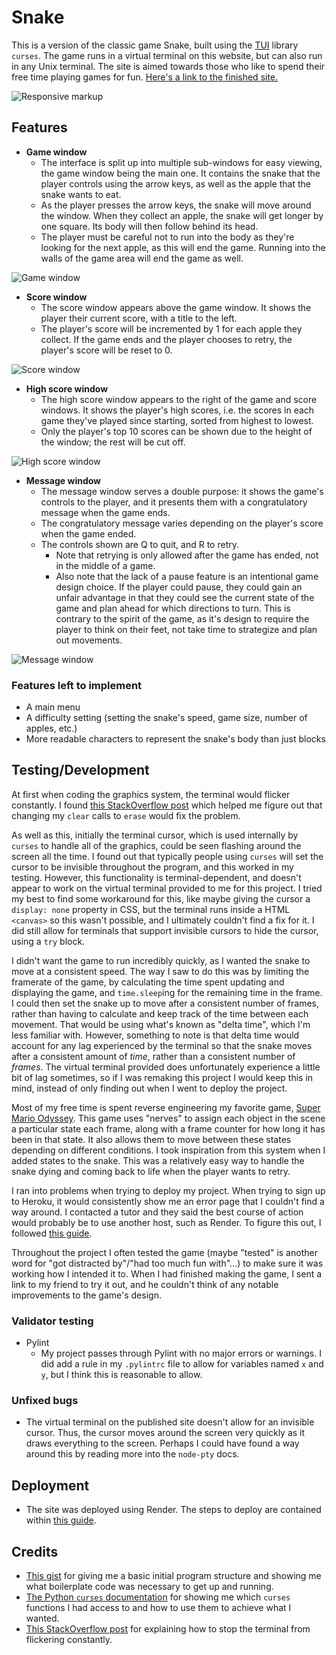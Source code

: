 # Snake

This is a version of the classic game Snake, built using the [TUI](https://en.wikipedia.org/wiki/Text-based_user_interface) library `curses`.
The game runs in a virtual terminal on this website, but can also run in any Unix terminal.
The site is aimed towards those who like to spend their free time playing games for fun.
[Here's a link to the finished site.](https://tetraxile-ci-pp3.onrender.com)

![Responsive markup]()

## Features

- __Game window__
    - The interface is split up into multiple sub-windows for easy viewing, the game window being the main one.
      It contains the snake that the player controls using the arrow keys, as well as the apple that the snake wants to eat.
    - As the player presses the arrow keys, the snake will move around the window.
      When they collect an apple, the snake will get longer by one square.
      Its body will then follow behind its head.
    - The player must be careful not to run into the body as they're looking for the next apple, as this will end the game.
      Running into the walls of the game area will end the game as well.

![Game window]()

- __Score window__
    - The score window appears above the game window.
      It shows the player their current score, with a title to the left.
    - The player's score will be incremented by 1 for each apple they collect.
      If the game ends and the player chooses to retry, the player's score will be reset to 0.

![Score window]()

- __High score window__
    - The high score window appears to the right of the game and score windows.
      It shows the player's high scores, i.e. the scores in each game they've played since starting, sorted from highest to lowest.
    - Only the player's top 10 scores can be shown due to the height of the window; the rest will be cut off.

![High score window]()

- __Message window__
    - The message window serves a double purpose: it shows the game's controls to the player, and it presents them with a congratulatory message when the game ends.
    - The congratulatory message varies depending on the player's score when the game ended.
    - The controls shown are Q to quit, and R to retry.
      - Note that retrying is only allowed after the game has ended, not in the middle of a game.
      - Also note that the lack of a pause feature is an intentional game design choice.
        If the player could pause, they could gain an unfair advantage in that they could see the current state of the game and plan ahead for which directions to turn.
        This is contrary to the spirit of the game, as it's design to require the player to think on their feet, not take time to strategize and plan out movements.

![Message window]()

### Features left to implement

- A main menu
- A difficulty setting (setting the snake's speed, game size, number of apples, etc.)
- More readable characters to represent the snake's body than just blocks

## Testing/Development

At first when coding the graphics system, the terminal would flicker constantly.
I found [this StackOverflow post](https://stackoverflow.com/a/24966639) which helped me figure out that changing my `clear` calls to `erase` would fix the problem.

As well as this, initially the terminal cursor, which is used internally by `curses` to handle all of the graphics, could be seen flashing around the screen all the time.
I found out that typically people using `curses` will set the cursor to be invisible throughout the program, and this worked in my testing.
However, this functionality is terminal-dependent, and doesn't appear to work on the virtual terminal provided to me for this project.
I tried my best to find some workaround for this, like maybe giving the cursor a `display: none` property in CSS, but the terminal runs inside a HTML `<canvas>` so this wasn't possible, and I ultimately couldn't find a fix for it.
I did still allow for terminals that support invisible cursors to hide the cursor, using a `try` block.

I didn't want the game to run incredibly quickly, as I wanted the snake to move at a consistent speed.
The way I saw to do this was by limiting the framerate of the game, by calculating the time spent updating and displaying the game, and `time.sleep`ing for the remaining time in the frame.
I could then set the snake up to move after a consistent number of frames, rather than having to calculate and keep track of the time between each movement.
That would be using what's known as "delta time", which I'm less familiar with.
However, something to note is that delta time would account for any lag experienced by the terminal so that the snake moves after a consistent amount of *time*, rather than a consistent number of *frames*.
The virtual terminal provided does unfortunately experience a little bit of lag sometimes, so if I was remaking this project I would keep this in mind, instead of only finding out when I went to deploy the project. 

Most of my free time is spent reverse engineering my favorite game, [Super Mario Odyssey](https://en.wikipedia.org/wiki/Super_Mario_Odyssey).
This game uses "nerves" to assign each object in the scene a particular state each frame, along with a frame counter for how long it has been in that state.
It also allows them to move between these states depending on different conditions.
I took inspiration from this system when I added states to the snake.
This was a relatively easy way to handle the snake dying and coming back to life when the player wants to retry.

I ran into problems when trying to deploy my project.
When trying to sign up to Heroku, it would consistently show me an error page that I couldn't find a way around.
I contacted a tutor and they said the best course of action would probably be to use another host, such as Render.
To figure this out, I followed [this guide](https://code-institute-students.github.io/deployment-docs/10-pp3/).

Throughout the project I often tested the game (maybe "tested" is another word for "got distracted by"/"had too much fun with"...) to make sure it was working how I intended it to.
When I had finished making the game, I sent a link to my friend to try it out, and he couldn't think of any notable improvements to the game's design.

### Validator testing

- Pylint
  - My project passes through Pylint with no major errors or warnings.
    I did add a rule in my `.pylintrc` file to allow for variables named `x` and `y`, but I think this is reasonable to allow.

### Unfixed bugs

- The virtual terminal on the published site doesn't allow for an invisible cursor.
  Thus, the cursor moves around the screen very quickly as it draws everything to the screen.
  Perhaps I could have found a way around this by reading more into the `node-pty` docs.

## Deployment

- The site was deployed using Render. The steps to deploy are contained within [this guide](https://code-institute-students.github.io/deployment-docs/10-pp3/).

## Credits

- [This gist](https://gist.github.com/claymcleod/b670285f334acd56ad1c) for giving me a basic initial program structure and showing me what boilerplate code was necessary to get up and running.
- [The Python `curses` documentation](https://docs.python.org/3/library/curses.html) for showing me which `curses` functions I had access to and how to use them to achieve what I wanted.
- [This StackOverflow post](https://stackoverflow.com/a/24966639) for explaining how to stop the terminal from flickering constantly.
